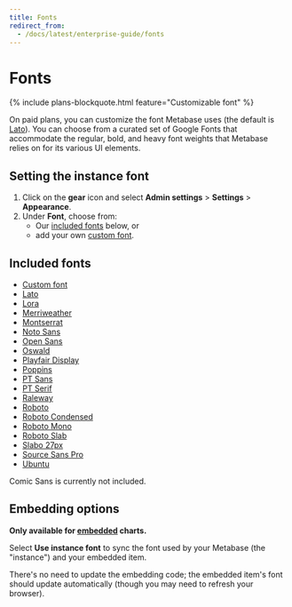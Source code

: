```yaml
---
title: Fonts
redirect_from:
  - /docs/latest/enterprise-guide/fonts
---
```


# Fonts

{% include plans-blockquote.html feature="Customizable font" %}

On paid plans, you can customize the font Metabase uses (the default is [Lato](https://fonts.google.com/specimen/Lato)). You can choose from a curated set of Google Fonts that accommodate the regular, bold, and heavy font weights that Metabase relies on for its various UI elements.

## Setting the instance font 

1. Click on the **gear** icon and select **Admin settings** > **Settings** > **Appearance**.
2. Under **Font**, choose from:
    - Our [included fonts](#included-fonts) below, or
    - add your own [custom font](./custom-fonts).

## Included fonts

- [Custom font](./custom-fonts)
- [Lato](https://fonts.google.com/specimen/Lato)
- [Lora](https://fonts.google.com/specimen/Lora)
- [Merriweather](https://fonts.google.com/specimen/Merriweather)
- [Montserrat](https://fonts.google.com/specimen/Montserrat)
- [Noto Sans](https://fonts.google.com/specimen/Noto+Sans)
- [Open Sans](https://fonts.google.com/specimen/Open+Sans)
- [Oswald](https://fonts.google.com/specimen/Oswald)
- [Playfair Display](https://fonts.google.com/specimen/Playfair+Display)
- [Poppins](https://fonts.google.com/specimen/Poppins)
- [PT Sans](https://fonts.google.com/specimen/PT+Sans)
- [PT Serif](https://fonts.google.com/specimen/PT+Serif)
- [Raleway](https://fonts.google.com/specimen/Raleway)
- [Roboto](https://fonts.google.com/specimen/Roboto)
- [Roboto Condensed](https://fonts.google.com/specimen/Roboto+Condensed)
- [Roboto Mono](https://fonts.google.com/specimen/Roboto+Mono)
- [Roboto Slab](https://fonts.google.com/specimen/Roboto+Slab)
- [Slabo 27px](https://fonts.google.com/specimen/Slabo+27px)
- [Source Sans Pro](https://fonts.google.com/specimen/Source+Sans+Pro)
- [Ubuntu](https://fonts.google.com/specimen/Ubuntu)

Comic Sans is currently not included.

## Embedding options

**Only available for [embedded](../embedding/start) charts.**

Select **Use instance font** to sync the font used by your Metabase (the "instance") and your embedded item.

There's no need to update the embedding code; the embedded item's font should update automatically (though you may need to refresh your browser).